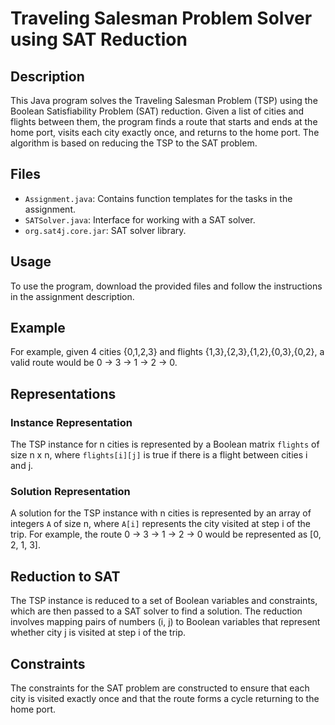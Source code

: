 # Traveling Salesman Problem Solver using SAT Reduction

## Description

This Java program solves the Traveling Salesman Problem (TSP) using the Boolean Satisfiability Problem (SAT) reduction. Given a list of cities and flights between them, the program finds a route that starts and ends at the home port, visits each city exactly once, and returns to the home port. The algorithm is based on reducing the TSP to the SAT problem.

## Files

- `Assignment.java`: Contains function templates for the tasks in the assignment.
- `SATSolver.java`: Interface for working with a SAT solver.
- `org.sat4j.core.jar`: SAT solver library.

## Usage

To use the program, download the provided files and follow the instructions in the assignment description.

## Example

For example, given 4 cities {0,1,2,3} and flights {1,3},{2,3},{1,2},{0,3},{0,2}, a valid route would be 0 → 3 → 1 → 2 → 0.

## Representations

### Instance Representation

The TSP instance for n cities is represented by a Boolean matrix `flights` of size n x n, where `flights[i][j]` is true if there is a flight between cities i and j.

### Solution Representation

A solution for the TSP instance with n cities is represented by an array of integers `A` of size n, where `A[i]` represents the city visited at step i of the trip. For example, the route 0 → 3 → 1 → 2 → 0 would be represented as [0, 2, 1, 3].

## Reduction to SAT

The TSP instance is reduced to a set of Boolean variables and constraints, which are then passed to a SAT solver to find a solution. The reduction involves mapping pairs of numbers (i, j) to Boolean variables that represent whether city j is visited at step i of the trip.

## Constraints

The constraints for the SAT problem are constructed to ensure that each city is visited exactly once and that the route forms a cycle returning to the home port.
